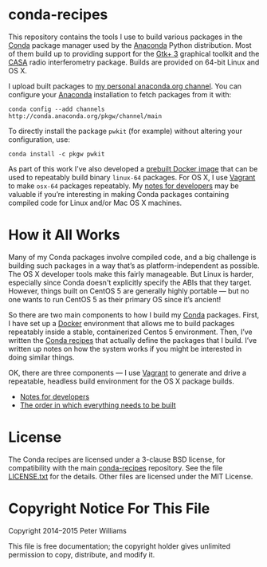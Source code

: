 <!--- To render this locally, use `grip --wide` on this file. -->

conda-recipes
=============

This repository contains the tools I use to build various packages in the
[Conda] package manager used by the [Anaconda] Python distribution. Most of
them build up to providing support for the [Gtk+ 3] graphical toolkit and the
[CASA] radio interferometry package. Builds are provided on 64-bit Linux and
OS X.

[Conda]: http://conda.pydata.org/
[Anaconda]: http://docs.continuum.io/anaconda/index
[Gtk+ 3]: http://www.gtk.org/
[CASA]: http://casa.nrao.edu/

I upload built packages to [my personal anaconda.org channel]. You can
configure your [Anaconda] installation to fetch packages from it with:

```
conda config --add channels http://conda.anaconda.org/pkgw/channel/main
```

To directly install the package `pwkit` (for example) without altering your
configuration, use:

```
conda install -c pkgw pwkit
```

As part of this work I’ve also developed a [prebuilt Docker image] that can be
used to repeatably build binary `linux-64` packages. For OS X, I use [Vagrant]
to make `osx-64` packages repeatably. My [notes for developers](dev.md) may be
valuable if you’re interesting in making Conda packages containing compiled
code for Linux and/or Mac OS X machines.

[my personal anaconda.org channel]: https://anaconda.org/pkgw/
[prebuilt Docker image]: https://hub.docker.com/r/pkgw/conda-py2-builder/
[Vagrant]: https://www.vagrantup.com/


How it All Works
===============================

Many of my Conda packages involve compiled code, and a big challenge is
building such packages in a way that’s as platform-independent as possible.
The OS X developer tools make this fairly manageable. But Linux is harder,
especially since Conda doesn't explicitly specify the ABIs that they target.
However, things built on CentOS 5 are generally highly portable — but no one
wants to run CentOS 5 as their primary OS since it’s ancient!

So there are two main components to how I build my [Conda] packages. First, I
have set up a [Docker] environment that allows me to build packages repeatably
inside a stable, containerized Centos 5 environment. Then, I’ve written the
[Conda recipes](recipes) that actually define the packages that I build. I’ve
written up notes on how the system works if you might be interested in doing
similar things.

OK, there are three components — I use [Vagrant] to generate and drive a
repeatable, headless build environment for the OS X package builds.

[Docker]: https://www.docker.com/

* [Notes for developers](dev.md)
* [The order in which everything needs to be built](ordered.md)


License
=======

The Conda recipes are licensed under a 3-clause BSD license, for compatibility
with the main [conda-recipes] repository. See the file
[LICENSE.txt](LICENSE.txt) for the details. Other files are licensed under the
MIT License.

[conda-recipes]: https://github.com/conda/conda-recipes


Copyright Notice For This File
==============================

Copyright 2014–2015 Peter Williams

This file is free documentation; the copyright holder gives unlimited
permission to copy, distribute, and modify it.

